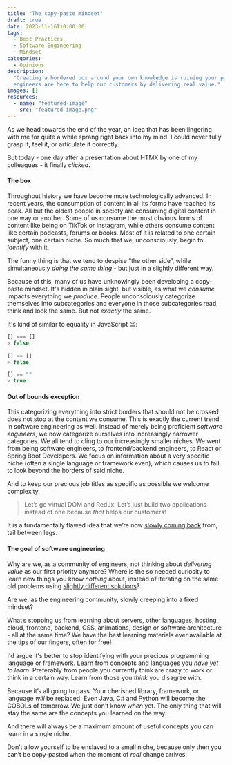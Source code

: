 ```yaml
---
title: "The copy-paste mindset"
draft: true
date: 2023-11-16T10:00:00
tags:
  - Best Practices
  - Software Engineering
  - Mindset
categories:
  - Opinions
description:
  "Creating a bordered box around your own knowledge is ruining your potential. Screw job titles, we
  engineers are here to help our customers by delivering real value."
images: []
resources:
  - name: "featured-image"
    src: "featured-image.png"
---
```


<!--more-->

As we head towards the end of the year, an idea that has been lingering with me for quite a while
sprang right back into my mind. I could never fully grasp it, feel it, or articulate it correctly.

But today - one day after a presentation about HTMX by one of my colleagues - it finally _clicked_.

#### The box

Throughout history we have become more technologically advanced. In recent years, the consumption of
content in all its forms have reached its peak. All but the oldest people in society are consuming
digital content in one way or another. Some of us consume the most obvious forms of content like
being on TikTok or Instagram, while others consume content like certain podcasts, forums or books.
Most of it is related to one certain subject, one certain niche. So much that we, unconsciously,
begin to _identify_ with it.

The funny thing is that we tend to despise “the other side”, while simultaneously _doing the same
thing_ - but just in a slightly different way.

Because of this, many of us have unknowingly been developing a copy-paste mindset. It's hidden in
plain sight, but visible, as what we _consume_ impacts everything we _produce_. People unconsciously
categorize themselves into subcategories and everyone in those subcategories read, think and look
the same. But not _exactly_ the same.

It's kind of similar to equality in JavaScript :wink::

```javascript
[] === []
> false

[] == []
> false

[] == ""
> true
```

#### Out of bounds exception

This categorizing everything into strict borders that should not be crossed does not stop at the
content we consume. This is exactly the current trend in software engineering as well. Instead of
merely being proficient _software engineers_, we now categorize ourselves into increasingly narrower
categories. We all tend to cling to our increasingly smaller niches. We went from being software
engineers, to frontend/backend engineers, to React or Spring Boot Developers. We focus on
information about a very specific niche (often a single language or framework even), which causes us
to fail to look beyond the borders of said niche.

And to keep our precious job titles as specific as possible we welcome complexity.

> Let’s go virtual DOM and Redux! Let’s just build two applications instead of one because _that_
> helps our customers!

It is a fundamentally flawed idea that we’re now [slowly coming back](https://htmx.org/) from, tail
between legs.

#### The goal of software engineering

Why are we, as a community of engineers, not thinking about _delivering value_ as our first priority
anymore? Where is the so needed curiosity to learn new things you know _nothing_ about, instead of
iterating on the same old problems using
[slightly different solutions](https://dayssincelastjavascriptframework.com/)?

Are we, as the engineering community, slowly creeping into a fixed mindset?

What’s stopping us from learning about servers, other languages, hosting, cloud, frontend, backend,
CSS, animations, design or software architecture - all at the same time? We have the best learning
materials ever available at the tips of our fingers, often for free!

I'd argue it's better to stop identifying with your precious programming language or framework.
Learn from concepts and languages you _have yet to learn_. Preferably from people you currently
think are crazy to work or think in a certain way. Learn from those you _think_ you disagree with.

Because it’s all going to pass. Your cherished library, framework, or language _will_ be replaced.
Even Java, C# and Python will become the COBOLs of tomorrow. We just don't know _when_ yet. The only
thing that will stay the same are the concepts you learned on the way.

And there will always be a maximum amount of useful concepts you can learn in a single niche.

Don’t allow yourself to be enslaved to a small niche, because only then you can’t be copy-pasted
when the moment of _real_ change arrives.
